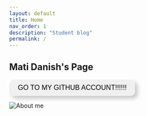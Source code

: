 ```yaml
---
layout: default
title: Home
nav_order: 1
description: "Student blog"
permalink: /
---
```


## Mati Danish's Page


<style>
    .button {
        background-color: #f0f0f0;
        border: none;
        border-radius: 10px;
        box-shadow: 6px 6px 10px #c7c7c7,
                    -6px -6px 10px #ffffff;
        padding: 10px 20px;
        font-size: 16px;

    }

      .button:hover {
    box-shadow: 3px 3px 6px rgba(163, 177, 198, 0.5),
                -3px -3px 6px rgba(255, 255, 255, 0.5);
  }
</style>

<button class="button" onclick="window.location.href='https://github.com/hsinaDitaM'">GO TO MY GITHUB ACCOUNT!!!!!!</button>


<!---
## Overview of Hacks, Study and Tangibles
Blogging in GitHub pages is a way to learn and code at the same time. 

- Plans, Lists, [Scrum Boards](https://clickup.com/blog/scrum-board/) help you to track key events, show progress and record time.  Effort is a big part of your class grade.  Show plans and time spent!
- [Hacks(Todo)](https://levelup.gitconnected.com/six-ultimate-daily-hacks-for-every-programmer-60f5f10feae) enable you to stay in focus with key requirements of the class.  Each Hack will produce Tangibles.
- Tangibles or [Tangible Artifacts](https://en.wikipedia.org/wiki/Artifact_(software_development)) are things you accumulate as a learner and coder. 
--->

 <img src="/CSA_Notes/images/AboutMati.png" alt="About me">